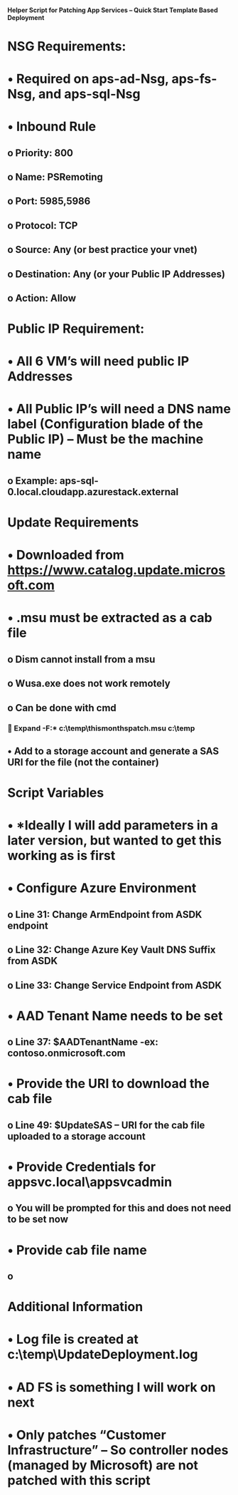 #### Helper Script for Patching App Services – Quick Start Template Based Deployment

# NSG Requirements:
# •	Required on aps-ad-Nsg, aps-fs-Nsg, and aps-sql-Nsg
# •	Inbound Rule
## o	Priority: 800
## o	Name: PSRemoting
## o	Port: 5985,5986
## o	Protocol: TCP
## o	Source: Any (or best practice your vnet)
## o	Destination: Any (or your Public IP Addresses)
## o	Action: Allow
# Public IP Requirement:
# •	All 6 VM’s will need public IP Addresses
# •	All Public IP’s will need a DNS name label (Configuration blade of the Public IP) – Must be the machine name
## o	Example: aps-sql-0.local.cloudapp.azurestack.external
# Update Requirements
# •	Downloaded from https://www.catalog.update.microsoft.com 
# •	.msu must be extracted as a cab file
## o	Dism cannot install from a msu
## o	Wusa.exe does not work remotely
## o	Can be done with cmd
### 	Expand -F:* c:\temp\thismonthspatch.msu c:\temp
## •	Add to a storage account and generate a SAS URI for the file (not the container)
# Script Variables
# •	*Ideally I will add parameters in a later version, but wanted to get this working as is first
# •	Configure Azure Environment
## o	Line 31: Change ArmEndpoint from ASDK endpoint
## o	Line 32: Change Azure Key Vault DNS Suffix from ASDK 
## o	Line 33: Change Service Endpoint from ASDK
# •	AAD Tenant Name needs to be set
## o	Line 37: $AADTenantName -ex: contoso.onmicrosoft.com
# •	Provide the URI to download the cab file
## o	Line 49: $UpdateSAS – URI for the cab file uploaded to a storage account
# •	Provide Credentials for appsvc.local\appsvcadmin
## o	You will be prompted for this and does not need to be set now
# •	Provide cab file name
## o	
# Additional Information
# •	Log file is created at c:\temp\UpdateDeployment.log
# •	AD FS is something I will work on next
# •	Only patches “Customer Infrastructure” – So controller nodes (managed by Microsoft) are not patched with this script
